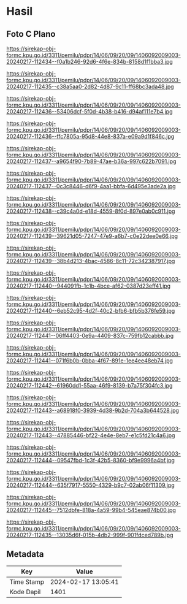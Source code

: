 # Hasil

## Foto C Plano

https://sirekap-obj-formc.kpu.go.id/3311/pemilu/pdpr/14/06/09/20/09/1406092009003-20240217-112434--f0a1b246-92d6-4f6e-834b-8158d1f1bba3.jpg

https://sirekap-obj-formc.kpu.go.id/3311/pemilu/pdpr/14/06/09/20/09/1406092009003-20240217-112435--c38a5aa0-2d82-4d87-9c11-ff68bc3ada48.jpg

https://sirekap-obj-formc.kpu.go.id/3311/pemilu/pdpr/14/06/09/20/09/1406092009003-20240217-112436--53406dcf-5f0d-4b38-b416-d94af111e7b4.jpg

https://sirekap-obj-formc.kpu.go.id/3311/pemilu/pdpr/14/06/09/20/09/1406092009003-20240217-112436--ffc7805a-95d8-44e8-837a-e09a9d1f846c.jpg

https://sirekap-obj-formc.kpu.go.id/3311/pemilu/pdpr/14/06/09/20/09/1406092009003-20240217-112437--a9654f90-7b89-47ae-b36a-997c622b7091.jpg

https://sirekap-obj-formc.kpu.go.id/3311/pemilu/pdpr/14/06/09/20/09/1406092009003-20240217-112437--0c3c8446-d6f9-4aa1-bbfa-6d495e3ade2a.jpg

https://sirekap-obj-formc.kpu.go.id/3311/pemilu/pdpr/14/06/09/20/09/1406092009003-20240217-112438--c39c4a0d-e18d-4559-8f0d-897e0ab0c911.jpg

https://sirekap-obj-formc.kpu.go.id/3311/pemilu/pdpr/14/06/09/20/09/1406092009003-20240217-112439--39621d05-7247-47e9-a6b7-c0e22dee0e66.jpg

https://sirekap-obj-formc.kpu.go.id/3311/pemilu/pdpr/14/06/09/20/09/1406092009003-20240217-112439--38b4d213-4bac-4586-8c11-72c342387917.jpg

https://sirekap-obj-formc.kpu.go.id/3311/pemilu/pdpr/14/06/09/20/09/1406092009003-20240217-112440--944091fb-1c1b-4bce-af62-0387d23eff41.jpg

https://sirekap-obj-formc.kpu.go.id/3311/pemilu/pdpr/14/06/09/20/09/1406092009003-20240217-112440--6eb52c95-4d2f-40c2-bfb6-bfb5b376fe59.jpg

https://sirekap-obj-formc.kpu.go.id/3311/pemilu/pdpr/14/06/09/20/09/1406092009003-20240217-112441--06ff4403-0e9a-4409-837c-759fb12cabbb.jpg

https://sirekap-obj-formc.kpu.go.id/3311/pemilu/pdpr/14/06/09/20/09/1406092009003-20240217-112441--071f6b0b-0bba-4f67-891e-1ee4ee48eb74.jpg

https://sirekap-obj-formc.kpu.go.id/3311/pemilu/pdpr/14/06/09/20/09/1406092009003-20240217-112442--61960dd1-55aa-46f9-8139-b7a75f304fc3.jpg

https://sirekap-obj-formc.kpu.go.id/3311/pemilu/pdpr/14/06/09/20/09/1406092009003-20240217-112443--a68918f0-3939-4d38-9b2d-704a3b644528.jpg

https://sirekap-obj-formc.kpu.go.id/3311/pemilu/pdpr/14/06/09/20/09/1406092009003-20240217-112443--47885446-bf22-4e4e-8eb7-e1c5fd21c4a6.jpg

https://sirekap-obj-formc.kpu.go.id/3311/pemilu/pdpr/14/06/09/20/09/1406092009003-20240217-112444--09547fbd-1c3f-42b5-8360-bf9e9996a4bf.jpg

https://sirekap-obj-formc.kpu.go.id/3311/pemilu/pdpr/14/06/09/20/09/1406092009003-20240217-112444--635f7917-5550-4329-b9c7-02ab06f11309.jpg

https://sirekap-obj-formc.kpu.go.id/3311/pemilu/pdpr/14/06/09/20/09/1406092009003-20240217-112445--7512dbfe-818a-4a59-99b4-545eae874b00.jpg

https://sirekap-obj-formc.kpu.go.id/3311/pemilu/pdpr/14/06/09/20/09/1406092009003-20240217-112435--13035d6f-015b-4db2-999f-901fdced789b.jpg


## Metadata

| Key        | Value               |
| ---------- | ------------------- |
| Time Stamp | 2024-02-17 13:05:41 |
| Kode Dapil | 1401                |




